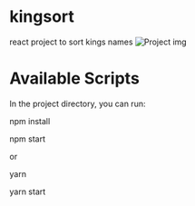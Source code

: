 # kingsort
react project to sort kings names
![Project img](https://puu.sh/EJZr4/7d7e3d3b04.png)

# Available Scripts
In the project directory, you can run:

npm install

npm start

or

yarn

yarn start
